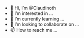 - 👋 Hi, I’m @Claudinoth
- 👀 I’m interested in ...
- 🌱 I’m currently learning ...
- 💞️ I’m looking to collaborate on ...
- 📫 How to reach me ...

<!---
Claudinoth/Claudinoth is a ✨ special ✨ repository because its `README.md` (this file) appears on your GitHub profile.
You can click the Preview link to take a look at your changes.
--->
